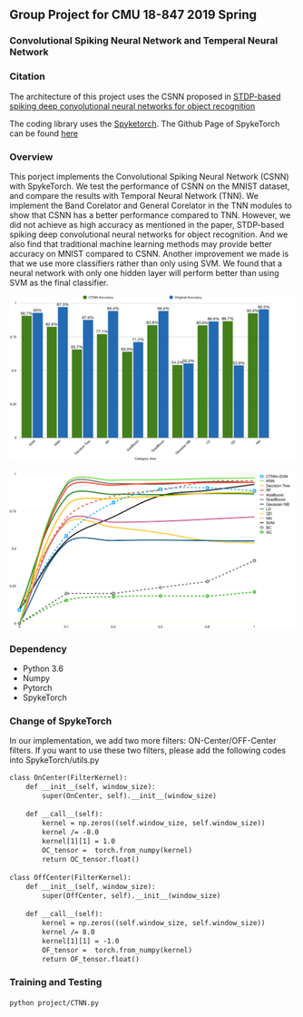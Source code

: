 ## Group Project for CMU 18-847 2019 Spring

### Convolutional Spiking Neural Network and Temperal Neural Network



### Citation 

The architecture of this project uses the CSNN proposed in [STDP-based spiking deep convolutional neural networks for object recognition](https://arxiv.org/abs/1611.01421)

The coding library uses the [Spyketorch](https://arxiv.org/abs/1903.02440). The Github Page of SpykeTorch can be found [here](https://github.com/miladmozafari/SpykeTorch)



### Overview 

This porject implements the Convolutional Spiking Neural Network (CSNN) with SpykeTorch. We test the performance of CSNN on the MNIST dataset, and compare the results with Temporal Neural Network (TNN). We implement the Band Corelator and General Corelator in the TNN modules to show that CSNN has a better performance compared to TNN. However, we did not achieve as high accuracy as mentioned in the paper, STDP-based spiking deep convolutional neural networks for object recognition. And we also find that traditional machine learning methods may provide better accuracy on MNIST compared to CSNN. Another improvement we made is that we use more classifiers rather than only using SVM. We found that a neural network with only one hidden layer will perform better than using SVM as the final classifier. 



![Screenshot](imgs/accuracy1.png)

![Screenshot](imgs/accuracy2.png)



### Dependency

* Python 3.6
* Numpy
* Pytorch 
* SpykeTorch



### Change of SpykeTorch

In our implementation, we add two more filters: ON-Center/OFF-Center filters.  If you want to use these two filters, please add the following codes into SpykeTorch/utils.py



```
class OnCenter(FilterKernel):
	def __init__(self, window_size):
		super(OnCenter, self).__init__(window_size)

	def __call__(self):
		kernel = np.zeros((self.window_size, self.window_size))
		kernel /= -8.0
		kernel[1][1] = 1.0
		OC_tensor =  torch.from_numpy(kernel)
		return OC_tensor.float()

class OffCenter(FilterKernel):
	def __init__(self, window_size):
		super(OffCenter, self).__init__(window_size)

	def __call__(self):
		kernel = np.zeros((self.window_size, self.window_size))
		kernel /= 8.0
		kernel[1][1] = -1.0
		OF_tensor =  torch.from_numpy(kernel)
		return OF_tensor.float()
```



### Training and Testing 

`python project/CTNN.py` 





